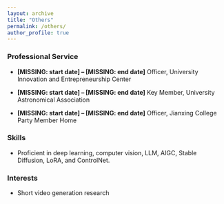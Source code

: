```yaml
---
layout: archive
title: "Others"
permalink: /others/
author_profile: true
---
```




### Professional Service


- **[MISSING: start date] – [MISSING: end date]** Officer, University Innovation and Entrepreneurship Center

- **[MISSING: start date] – [MISSING: end date]** Key Member, University Astronomical Association

- **[MISSING: start date] – [MISSING: end date]** Officer, Jianxing College Party Member Home

### Skills


- Proficient in deep learning, computer vision, LLM, AIGC, Stable Diffusion, LoRA, and ControlNet.

### Interests


- Short video generation research
